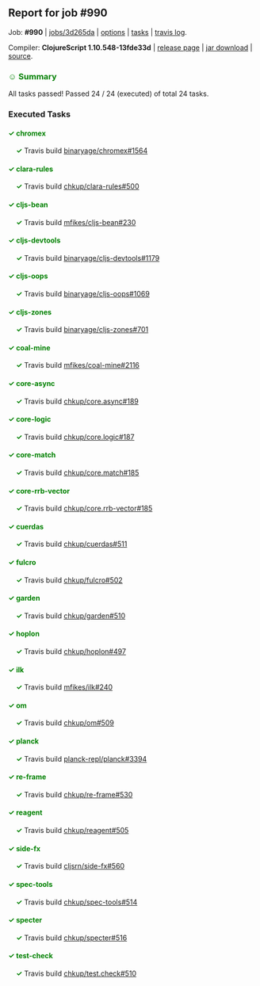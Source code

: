 ## Report for job #990

Job: **#990** | [jobs/3d265da](https://github.com/cljs-oss/canary/commit/3d265da33986884064590e82bc9351cfa76e4f48) | [options](options.edn) | [tasks](tasks.edn) | [travis log](https://travis-ci.org/cljs-oss/canary/builds/551632451).

Compiler: **ClojureScript 1.10.548-13fde33d** | [release page](https://github.com/cljs-oss/canary/releases/tag/r1.10.548-13fde33d) | [jar download](https://github.com/cljs-oss/canary/releases/download/r1.10.548-13fde33d/clojurescript-1.10.548-13fde33d.jar) | [source](https://github.com/clojure/clojurescript/commit/13fde33d737b0d47bdaaf102ed8e1c49342ade3c).

### <b style='color:green'>☺ Summary</b>

All tasks passed! Passed 24 / 24 (executed) of total 24 tasks.

### Executed Tasks

#### <b style='color:green'>&#x2713; chromex</b>
&nbsp;&nbsp;&nbsp;&nbsp;<b style='color:green'>&#x2713;</b> Travis build [binaryage/chromex#1564](https://travis-ci.org/binaryage/chromex/builds/551633178)<br>

#### <b style='color:green'>&#x2713; clara-rules</b>
&nbsp;&nbsp;&nbsp;&nbsp;<b style='color:green'>&#x2713;</b> Travis build [chkup/clara-rules#500](https://travis-ci.org/chkup/clara-rules/builds/551633197)<br>

#### <b style='color:green'>&#x2713; cljs-bean</b>
&nbsp;&nbsp;&nbsp;&nbsp;<b style='color:green'>&#x2713;</b> Travis build [mfikes/cljs-bean#230](https://travis-ci.org/mfikes/cljs-bean/builds/551633180)<br>

#### <b style='color:green'>&#x2713; cljs-devtools</b>
&nbsp;&nbsp;&nbsp;&nbsp;<b style='color:green'>&#x2713;</b> Travis build [binaryage/cljs-devtools#1179](https://travis-ci.org/binaryage/cljs-devtools/builds/551633182)<br>

#### <b style='color:green'>&#x2713; cljs-oops</b>
&nbsp;&nbsp;&nbsp;&nbsp;<b style='color:green'>&#x2713;</b> Travis build [binaryage/cljs-oops#1069](https://travis-ci.org/binaryage/cljs-oops/builds/551633199)<br>

#### <b style='color:green'>&#x2713; cljs-zones</b>
&nbsp;&nbsp;&nbsp;&nbsp;<b style='color:green'>&#x2713;</b> Travis build [binaryage/cljs-zones#701](https://travis-ci.org/binaryage/cljs-zones/builds/551633203)<br>

#### <b style='color:green'>&#x2713; coal-mine</b>
&nbsp;&nbsp;&nbsp;&nbsp;<b style='color:green'>&#x2713;</b> Travis build [mfikes/coal-mine#2116](https://travis-ci.org/mfikes/coal-mine/builds/551633209)<br>

#### <b style='color:green'>&#x2713; core-async</b>
&nbsp;&nbsp;&nbsp;&nbsp;<b style='color:green'>&#x2713;</b> Travis build [chkup/core.async#189](https://travis-ci.org/chkup/core.async/builds/551633217)<br>

#### <b style='color:green'>&#x2713; core-logic</b>
&nbsp;&nbsp;&nbsp;&nbsp;<b style='color:green'>&#x2713;</b> Travis build [chkup/core.logic#187](https://travis-ci.org/chkup/core.logic/builds/551633234)<br>

#### <b style='color:green'>&#x2713; core-match</b>
&nbsp;&nbsp;&nbsp;&nbsp;<b style='color:green'>&#x2713;</b> Travis build [chkup/core.match#185](https://travis-ci.org/chkup/core.match/builds/551633240)<br>

#### <b style='color:green'>&#x2713; core-rrb-vector</b>
&nbsp;&nbsp;&nbsp;&nbsp;<b style='color:green'>&#x2713;</b> Travis build [chkup/core.rrb-vector#185](https://travis-ci.org/chkup/core.rrb-vector/builds/551633273)<br>

#### <b style='color:green'>&#x2713; cuerdas</b>
&nbsp;&nbsp;&nbsp;&nbsp;<b style='color:green'>&#x2713;</b> Travis build [chkup/cuerdas#511](https://travis-ci.org/chkup/cuerdas/builds/551633271)<br>

#### <b style='color:green'>&#x2713; fulcro</b>
&nbsp;&nbsp;&nbsp;&nbsp;<b style='color:green'>&#x2713;</b> Travis build [chkup/fulcro#502](https://travis-ci.org/chkup/fulcro/builds/551633277)<br>

#### <b style='color:green'>&#x2713; garden</b>
&nbsp;&nbsp;&nbsp;&nbsp;<b style='color:green'>&#x2713;</b> Travis build [chkup/garden#510](https://travis-ci.org/chkup/garden/builds/551633283)<br>

#### <b style='color:green'>&#x2713; hoplon</b>
&nbsp;&nbsp;&nbsp;&nbsp;<b style='color:green'>&#x2713;</b> Travis build [chkup/hoplon#497](https://travis-ci.org/chkup/hoplon/builds/551633308)<br>

#### <b style='color:green'>&#x2713; ilk</b>
&nbsp;&nbsp;&nbsp;&nbsp;<b style='color:green'>&#x2713;</b> Travis build [mfikes/ilk#240](https://travis-ci.org/mfikes/ilk/builds/551633380)<br>

#### <b style='color:green'>&#x2713; om</b>
&nbsp;&nbsp;&nbsp;&nbsp;<b style='color:green'>&#x2713;</b> Travis build [chkup/om#509](https://travis-ci.org/chkup/om/builds/551633322)<br>

#### <b style='color:green'>&#x2713; planck</b>
&nbsp;&nbsp;&nbsp;&nbsp;<b style='color:green'>&#x2713;</b> Travis build [planck-repl/planck#3394](https://travis-ci.org/planck-repl/planck/builds/551633402)<br>

#### <b style='color:green'>&#x2713; re-frame</b>
&nbsp;&nbsp;&nbsp;&nbsp;<b style='color:green'>&#x2713;</b> Travis build [chkup/re-frame#530](https://travis-ci.org/chkup/re-frame/builds/551633404)<br>

#### <b style='color:green'>&#x2713; reagent</b>
&nbsp;&nbsp;&nbsp;&nbsp;<b style='color:green'>&#x2713;</b> Travis build [chkup/reagent#505](https://travis-ci.org/chkup/reagent/builds/551633346)<br>

#### <b style='color:green'>&#x2713; side-fx</b>
&nbsp;&nbsp;&nbsp;&nbsp;<b style='color:green'>&#x2713;</b> Travis build [cljsrn/side-fx#560](https://travis-ci.org/cljsrn/side-fx/builds/551633390)<br>

#### <b style='color:green'>&#x2713; spec-tools</b>
&nbsp;&nbsp;&nbsp;&nbsp;<b style='color:green'>&#x2713;</b> Travis build [chkup/spec-tools#514](https://travis-ci.org/chkup/spec-tools/builds/551633375)<br>

#### <b style='color:green'>&#x2713; specter</b>
&nbsp;&nbsp;&nbsp;&nbsp;<b style='color:green'>&#x2713;</b> Travis build [chkup/specter#516](https://travis-ci.org/chkup/specter/builds/551633397)<br>

#### <b style='color:green'>&#x2713; test-check</b>
&nbsp;&nbsp;&nbsp;&nbsp;<b style='color:green'>&#x2713;</b> Travis build [chkup/test.check#510](https://travis-ci.org/chkup/test.check/builds/551633408)<br>